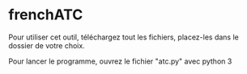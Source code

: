 # frenchATC

Pour utiliser cet outil, téléchargez tout les fichiers, placez-les dans le dossier de votre choix.

Pour lancer le programme, ouvrez le fichier "atc.py" avec python 3
